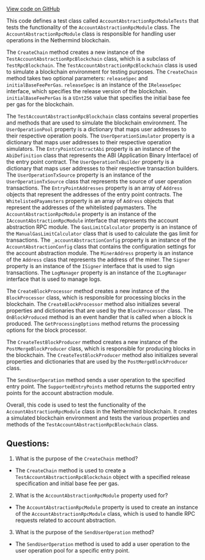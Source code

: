 [View code on GitHub](https://github.com/nethermindeth/nethermind/Nethermind.AccountAbstraction.Test/AccountAbstractionRpcModuleTests.TestAccountAbstractionRpcBlockchain.cs)

This code defines a test class called `AccountAbstractionRpcModuleTests` that tests the functionality of the `AccountAbstractionRpcModule` class. The `AccountAbstractionRpcModule` class is responsible for handling user operations in the Nethermind blockchain. 

The `CreateChain` method creates a new instance of the `TestAccountAbstractionRpcBlockchain` class, which is a subclass of `TestRpcBlockchain`. The `TestAccountAbstractionRpcBlockchain` class is used to simulate a blockchain environment for testing purposes. The `CreateChain` method takes two optional parameters: `releaseSpec` and `initialBaseFeePerGas`. `releaseSpec` is an instance of the `IReleaseSpec` interface, which specifies the release version of the blockchain. `initialBaseFeePerGas` is a `UInt256` value that specifies the initial base fee per gas for the blockchain. 

The `TestAccountAbstractionRpcBlockchain` class contains several properties and methods that are used to simulate the blockchain environment. The `UserOperationPool` property is a dictionary that maps user addresses to their respective operation pools. The `UserOperationSimulator` property is a dictionary that maps user addresses to their respective operation simulators. The `EntryPointContractAbi` property is an instance of the `AbiDefinition` class that represents the ABI (Application Binary Interface) of the entry point contract. The `UserOperationTxBuilder` property is a dictionary that maps user addresses to their respective transaction builders. The `UserOperationTxSource` property is an instance of the `UserOperationTxSource` class that represents the source of user operation transactions. The `EntryPointAddresses` property is an array of `Address` objects that represent the addresses of the entry point contracts. The `WhitelistedPayamsters` property is an array of `Address` objects that represent the addresses of the whitelisted paymasters. The `AccountAbstractionRpcModule` property is an instance of the `IAccountAbstractionRpcModule` interface that represents the account abstraction RPC module. The `GasLimitCalculator` property is an instance of the `ManualGasLimitCalculator` class that is used to calculate the gas limit for transactions. The `_accountAbstractionConfig` property is an instance of the `AccountAbstractionConfig` class that contains the configuration settings for the account abstraction module. The `MinerAddress` property is an instance of the `Address` class that represents the address of the miner. The `Signer` property is an instance of the `ISigner` interface that is used to sign transactions. The `LogManager` property is an instance of the `ILogManager` interface that is used to manage logs. 

The `CreateBlockProcessor` method creates a new instance of the `BlockProcessor` class, which is responsible for processing blocks in the blockchain. The `CreateBlockProcessor` method also initializes several properties and dictionaries that are used by the `BlockProcessor` class. The `OnBlockProduced` method is an event handler that is called when a block is produced. The `GetProcessingOptions` method returns the processing options for the block processor. 

The `CreateTestBlockProducer` method creates a new instance of the `PostMergeBlockProducer` class, which is responsible for producing blocks in the blockchain. The `CreateTestBlockProducer` method also initializes several properties and dictionaries that are used by the `PostMergeBlockProducer` class. 

The `SendUserOperation` method sends a user operation to the specified entry point. The `SupportedEntryPoints` method returns the supported entry points for the account abstraction module. 

Overall, this code is used to test the functionality of the `AccountAbstractionRpcModule` class in the Nethermind blockchain. It creates a simulated blockchain environment and tests the various properties and methods of the `TestAccountAbstractionRpcBlockchain` class.
## Questions: 
 1. What is the purpose of the `CreateChain` method?
- The `CreateChain` method is used to create a `TestAccountAbstractionRpcBlockchain` object with a specified release specification and initial base fee per gas.

2. What is the `AccountAbstractionRpcModule` property used for?
- The `AccountAbstractionRpcModule` property is used to create an instance of the `AccountAbstractionRpcModule` class, which is used to handle RPC requests related to account abstraction.

3. What is the purpose of the `SendUserOperation` method?
- The `SendUserOperation` method is used to add a user operation to the user operation pool for a specific entry point.
